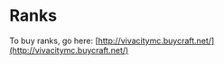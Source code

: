 # Ranks

To buy ranks, go here: [http://vivacitymc.buycraft.net/](http://vivacitymc.buycraft.net/)​
